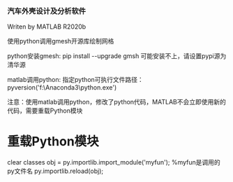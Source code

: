 ### 汽车外壳设计及分析软件

Writen by MATLAB R2020b

使用python调用gmesh开源库绘制网格

python安装gmesh:
pip install --upgrade gmsh 
可能安装不上，请设置pypi源为清华源

matlab调用python:
指定python可执行文件路径：pyversion('f:\Anaconda3\python.exe')

注意：使用matlab调用python，修改了python代码，MATLAB不会立即使用新的代码，需要重载Python模块
# 重载Python模块
clear classes
obj = py.importlib.import_module('myfun'); %myfun是调用的py文件名
py.importlib.reload(obj);